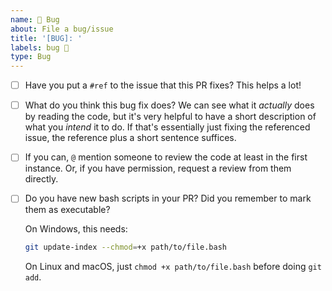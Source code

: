```yaml
---
name: 🐞 Bug
about: File a bug/issue
title: '[BUG]: '
labels: bug 🐛
type: Bug
---
```


<!--
Hi there!

Thanks for helping to contribute to this repository.
Your contribution is very much appreciated.

Donal Fellows (@dkfellows) on behalf of University of Manchester Research Software Engineering.
-->

<!--
Here's a few things to think about when writing a PR that fixes a bug:
-->

- [ ] Have you put a `#ref` to the issue that this PR fixes? This helps a lot!

- [ ] What do you think this bug fix does? We can see what it _actually_ does by reading the code,
      but it's very helpful to have a short description of what you _intend_ it to do.
      If that's essentially just fixing the referenced issue, the reference plus a short sentence suffices.

- [ ] If you can, `@` mention someone to review the code at least in the first instance.
      Or, if you have permission, request a review from them directly.

- [ ] Do you have new bash scripts in your PR? Did you remember to mark them as executable? <!-- If not, just delete this checklist item. -->

    On Windows, this needs:

    ```bash
    git update-index --chmod=+x path/to/file.bash
    ```

    On Linux and macOS, just `chmod +x path/to/file.bash` before doing `git add`.
